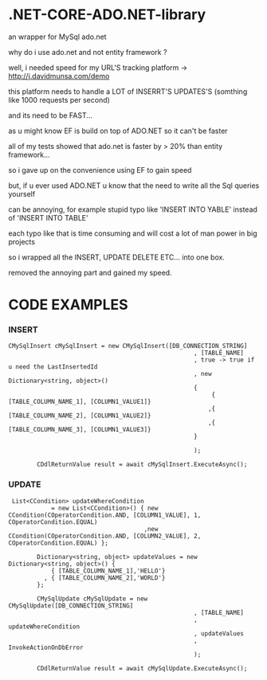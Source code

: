 # .NET-CORE-ADO.NET-library

an wrapper for MySql ado.net

why do i use ado.net and not entity framework ?

well, i needed speed for my URL'S tracking platform -> http://j.davidmunsa.com/demo

this platform needs to handle a LOT of INSERRT'S UPDATES'S (somthing like 1000 requests per second)

and its need to be FAST...

as u might know EF is build on top of ADO.NET so it can't be faster

all of my tests showed that ado.net is faster by > 20% than entity framework...

so i gave up on the convenience using EF to gain speed

but, if u ever used ADO.NET u know that the need to write all the Sql queries yourself

can be annoying, for example stupid typo like 'INSERT INTO YABLE' instead of 'INSERT INTO TABLE'

each typo like that is time consuming and will cost a lot of man power in big projects

so i wrapped all the INSERT, UPDATE DELETE ETC... into one box.

removed the annoying part and gained my speed. 

<h1>CODE EXAMPLES</h1>

<h3>INSERT</h3>

    CMySqlInsert cMySqlInsert = new CMySqlInsert([DB_CONNECTION_STRING]
                                                        , [TABLE_NAME]
                                                        , true -> true if u need the LastInsertedId
                                                        , new Dictionary<string, object>()
                                                        {
                                                             { [TABLE_COLUMN_NAME_1], [COLUMN1_VALUE1]}
                                                            ,{ [TABLE_COLUMN_NAME_2], [COLUMN1_VALUE2]}
                                                            ,{ [TABLE_COLUMN_NAME_3], [COLUMN1_VALUE3]}
                                                        }

                                                        );

            CDdlReturnValue result = await cMySqlInsert.ExecuteAsync();
            
            
<h3>UPDATE</h3>

     List<CCondition> updateWhereCondition
                = new List<CCondition>() { new CCondition(COperatorCondition.AND, [COLUMN1_VALUE], 1, COperatorCondition.EQUAL)
                                          ,new CCondition(COperatorCondition.AND, [COLUMN2_VALUE], 2, COperatorCondition.EQUAL) };

            Dictionary<string, object> updateValues = new Dictionary<string, object>() {
                { [TABLE_COLUMN_NAME_1],'HELLO'}
              , { [TABLE_COLUMN_NAME_2],'WORLD'}
            };

            CMySqlUpdate cMySqlUpdate = new CMySqlUpdate([DB_CONNECTION_STRING]
                                                        , [TABLE_NAME]
                                                        , updateWhereCondition
                                                        , updateValues
                                                        , InvokeActionOnDbError
                                                        );

            CDdlReturnValue result = await cMySqlUpdate.ExecuteAsync();
